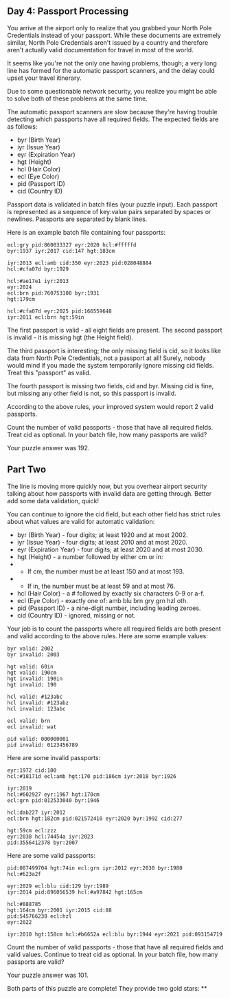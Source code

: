## Day 4: Passport Processing

You arrive at the airport only to realize that you grabbed your North Pole Credentials instead of your passport. While these documents are extremely similar, North Pole Credentials aren't issued by a country and therefore aren't actually valid documentation for travel in most of the world.

It seems like you're not the only one having problems, though; a very long line has formed for the automatic passport scanners, and the delay could upset your travel itinerary.

Due to some questionable network security, you realize you might be able to solve both of these problems at the same time.

The automatic passport scanners are slow because they're having trouble detecting which passports have all required fields. The expected fields are as follows:

- byr (Birth Year)
- iyr (Issue Year)
- eyr (Expiration Year)
- hgt (Height)
- hcl (Hair Color)
- ecl (Eye Color)
- pid (Passport ID)
- cid (Country ID)

Passport data is validated in batch files (your puzzle input). Each passport is represented as a sequence of key:value pairs separated by spaces or newlines. Passports are separated by blank lines.

Here is an example batch file containing four passports:

```
ecl:gry pid:860033327 eyr:2020 hcl:#fffffd
byr:1937 iyr:2017 cid:147 hgt:183cm

iyr:2013 ecl:amb cid:350 eyr:2023 pid:028048884
hcl:#cfa07d byr:1929

hcl:#ae17e1 iyr:2013
eyr:2024
ecl:brn pid:760753108 byr:1931
hgt:179cm

hcl:#cfa07d eyr:2025 pid:166559648
iyr:2011 ecl:brn hgt:59in
```

The first passport is valid - all eight fields are present. The second passport is invalid - it is missing hgt (the Height field).

The third passport is interesting; the only missing field is cid, so it looks like data from North Pole Credentials, not a passport at all! Surely, nobody would mind if you made the system temporarily ignore missing cid fields. Treat this "passport" as valid.

The fourth passport is missing two fields, cid and byr. Missing cid is fine, but missing any other field is not, so this passport is invalid.

According to the above rules, your improved system would report 2 valid passports.

Count the number of valid passports - those that have all required fields. Treat cid as optional. In your batch file, how many passports are valid?

Your puzzle answer was 192.

## Part Two

The line is moving more quickly now, but you overhear airport security talking about how passports with invalid data are getting through. Better add some data validation, quick!

You can continue to ignore the cid field, but each other field has strict rules about what values are valid for automatic validation:

- byr (Birth Year) - four digits; at least 1920 and at most 2002.
- iyr (Issue Year) - four digits; at least 2010 and at most 2020.
- eyr (Expiration Year) - four digits; at least 2020 and at most 2030.
- hgt (Height) - a number followed by either cm or in:
- - If cm, the number must be at least 150 and at most 193.
- - If in, the number must be at least 59 and at most 76.
- hcl (Hair Color) - a # followed by exactly six characters 0-9 or a-f.
- ecl (Eye Color) - exactly one of: amb blu brn gry grn hzl oth.
- pid (Passport ID) - a nine-digit number, including leading zeroes.
- cid (Country ID) - ignored, missing or not.

Your job is to count the passports where all required fields are both present and valid according to the above rules. Here are some example values:

```
byr valid: 2002
byr invalid: 2003

hgt valid: 60in
hgt valid: 190cm
hgt invalid: 190in
hgt invalid: 190

hcl valid: #123abc
hcl invalid: #123abz
hcl invalid: 123abc

ecl valid: brn
ecl invalid: wat

pid valid: 000000001
pid invalid: 0123456789
```

Here are some invalid passports:

```
eyr:1972 cid:100
hcl:#18171d ecl:amb hgt:170 pid:186cm iyr:2018 byr:1926

iyr:2019
hcl:#602927 eyr:1967 hgt:170cm
ecl:grn pid:012533040 byr:1946

hcl:dab227 iyr:2012
ecl:brn hgt:182cm pid:021572410 eyr:2020 byr:1992 cid:277

hgt:59cm ecl:zzz
eyr:2038 hcl:74454a iyr:2023
pid:3556412378 byr:2007
```

Here are some valid passports:

```
pid:087499704 hgt:74in ecl:grn iyr:2012 eyr:2030 byr:1980
hcl:#623a2f

eyr:2029 ecl:blu cid:129 byr:1989
iyr:2014 pid:896056539 hcl:#a97842 hgt:165cm

hcl:#888785
hgt:164cm byr:2001 iyr:2015 cid:88
pid:545766238 ecl:hzl
eyr:2022

iyr:2010 hgt:158cm hcl:#b6652a ecl:blu byr:1944 eyr:2021 pid:093154719
```

Count the number of valid passports - those that have all required fields and valid values. Continue to treat cid as optional. In your batch file, how many passports are valid?

Your puzzle answer was 101.

Both parts of this puzzle are complete! They provide two gold stars: \*\*
